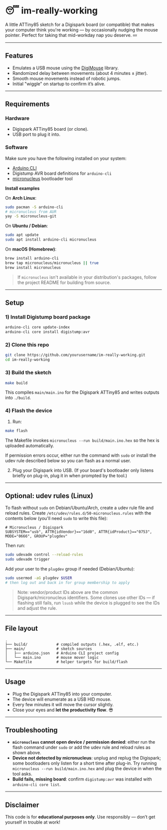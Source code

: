 # 😴 im-really-working

A little ATTiny85 sketch for a Digispark board (or compatible) that makes your computer think you're working — by occasionally nudging the mouse pointer.
Perfect for taking that mid-workday nap you deserve. 💤

---

## Features

* Emulates a USB mouse using the [DigiMouse](https://github.com/digistump/DigistumpArduino/tree/master/digistump-avr/libraries/DigisparkMouse) library.
* Randomized delay between movements (about 4 minutes ± jitter).
* Smooth mouse movements instead of robotic jumps.
* Initial "wiggle" on startup to confirm it’s alive.

---

## Requirements

### Hardware

* Digispark ATTiny85 board (or clone).
* USB port to plug it into.

### Software

Make sure you have the following installed on your system:

* [Arduino CLI](https://arduino.github.io/arduino-cli/latest/installation/)
* Digistump AVR board definitions for `arduino-cli`
* [micronucleus](https://github.com/micronucleus/micronucleus) bootloader tool

**Install examples**

On **Arch Linux**:

```bash
sudo pacman -S arduino-cli
# micronucleus from AUR
yay -S micronucleus-git
```

On **Ubuntu / Debian**:

```bash
sudo apt update
sudo apt install arduino-cli micronucleus
```

On **macOS (Homebrew)**:

```bash
brew install arduino-cli
brew tap micronucleus/micronucleus || true
brew install micronucleus
```

> If `micronucleus` isn't available in your distribution's packages, follow the project README for building from source.

---

## Setup

### 1) Install Digistump board package

```bash
arduino-cli core update-index
arduino-cli core install digistump:avr
```

### 2) Clone this repo

```bash
git clone https://github.com/yourusername/im-really-working.git
cd im-really-working
```

### 3) Build the sketch

```bash
make build
```

This compiles `main/main.ino` for the Digispark ATTiny85 and writes outputs into `./build`.

### 4) Flash the device

1. Run:

```bash
make flash
```

The Makefile invokes `micronucleus --run build/main.ino.hex` so the hex is uploaded automatically.

If permission errors occur, either run the command with `sudo` or install the udev rule described below so you can flash as a normal user.

2. Plug your Digispark into USB. (If your board's bootloader only listens briefly on plug-in, plug it in when prompted by the tool.)

---

## Optional: udev rules (Linux)

To flash without `sudo` on Debian/Ubuntu/Arch, create a udev rule file and reload rules. Create `/etc/udev/rules.d/50-micronucleus.rules` with the contents below (you'll need `sudo` to write this file):

```text
# Micronucleus / Digispark
SUBSYSTEM=="usb", ATTR{idVendor}=="16d0", ATTR{idProduct}=="0753", MODE="0666", GROUP="plugdev"
```

Then run:

```bash
sudo udevadm control --reload-rules
sudo udevadm trigger
```

Add your user to the `plugdev` group if needed (Debian/Ubuntu):

```bash
sudo usermod -aG plugdev $USER
# then log out and back in for group membership to apply
```

> Note: vendor/product IDs above are the common Digispark/micronucleus identifiers. Some clones use other IDs — if flashing still fails, run `lsusb` while the device is plugged to see the IDs and adjust the rule.

---

## File layout

```
.
├── build/             # compiled outputs (.hex, .elf, etc.)
├── main/              # sketch sources
│   ├── arduino.json   # Arduino CLI project config
│   └── main.ino       # mouse mover logic
└── Makefile           # helper targets for build/flash
```

---

## Usage

* Plug the Digispark ATTiny85 into your computer.
* The device will enumerate as a USB HID mouse.
* Every few minutes it will move the cursor slightly.
* Close your eyes and **let the productivity flow**. 😎

---

## Troubleshooting

* **`micronucleus` cannot open device / permission denied**: either run the flash command under `sudo` or add the udev rule and reload rules as shown above.
* **Device not detected by micronucleus**: unplug and replug the Digispark; some bootloaders only listen for a short time after plug-in. Try running `micronucleus --run build/main.ino.hex` and plug the device in when the tool asks.
* **Build fails, missing board**: confirm `digistump:avr` was installed with `arduino-cli core list`.

---

## Disclaimer

This code is for **educational purposes only**. Use responsibly — don’t get yourself in trouble at work!
